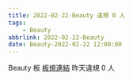 ```yaml
---
title: 2022-02-22-Beauty 違規 0 人
tags:
    - Beauty
abbrlink: 2022-02-22-Beauty
date: Beauty-2022-02-22 12:00:00
---
```

Beauty 板 [板規連結](https://www.ptt.cc/bbs/Beauty/M.1630069980.A.84B.html)
昨天違規 0 人
